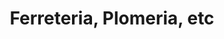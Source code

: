 ---
title: "Ferreteria, Plomeria, etc"
url: /zinacantepec/ferreteria-plomeria-etc/
shop: Eisenwaren
---